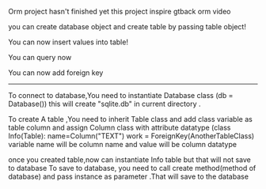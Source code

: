 Orm project hasn't finished yet
this project  inspire gtback orm video

you can create database object and create table by passing table object!


You can now insert values into table!

You can query now 

You can now add foreign key

_____________________________________________

To connect to database,You need to instantiate
Database class (db = Database())
this will create "sqlite.db" in current directory .

To create A table ,You need to inherit Table class and 
add class variable as table column and assign Column class with attribute datatype  (class Info(Table): name=Column("TEXT") work = ForeignKey(AnotherTableClass) 
variable name will be column name and value will be column datatype

once you created table,now can instantiate Info table but that will not save to database
To save to database, you need to call create method(method of database) and pass instance as parameter .That will save to the database 


